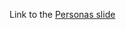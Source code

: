 Link to the [Personas slide](https://docs.google.com/presentation/d/15Udd9NRZC4yaKDYIKOlwTaChF3Toh2ANwcPD4v16Yb0/edit?usp=sharing)
